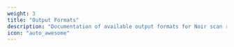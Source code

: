 ```yaml
---
weight: 3
title: "Output Formats"
description: "Documentation of available output formats for Noir scan results including JSON, YAML, OAS, and more"
icon: "auto_awesome"
---
```

